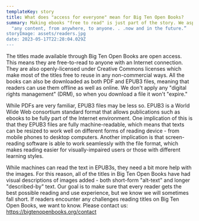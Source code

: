 ```yaml
---
templateKey: story
title: What does "access for everyone" mean for Big Ten Open Books?
summary: Making ebooks "free to read" is just part of the story. We aspire to
  "any content, from anywhere, to anyone. . .now and in the future.”
storyImage: assets/readers.jpg
date: 2023-05-17T22:28:04.029Z
---
```

T﻿he titles made available through Big Ten Open Books are open access. This means they are free-to-read to anyone with an Internet connection. They are also openly-licensed under Creative Commons licenses which make most of the titles free to reuse in any non-commercial ways. All the books can also be downloaded as both PDF and EPUB3 files, meaning that readers can use them offline as well as online. We don't apply any "digital rights management" (DRM), so when you download a file it won't "expire."

W﻿hile PDFs are very familiar, EPUB3 files may be less so. EPUB3 is a World Wide Web consortium standard format that allows publications such as ebooks to be fully part of the Internet environment. One implication of this is that they EPUB3 files are fully machine-readable, which means that texts can be resized to work well on different forms of reading device - from mobile phones to desktop computers. Another implication is that screen-reading software is able to work seamlessly with the file format, which makes reading easier for visually-impaired users or those with different learning styles.

W﻿hile machines can read the text in EPUB3s, they need a bit more help with the images. For this reason, all of the titles in Big Ten Open Books have had visual descriptions of images added - both short-form "alt-text" and longer "described-by" text. Our goal is to make sure that every reader gets the best possible reading and use experience, but we know we will sometimes fall short. If readers encounter any challenges reading titles on Big Ten Open Books, we want to know. Please contact us: https://bigtenopenbooks.org/contact